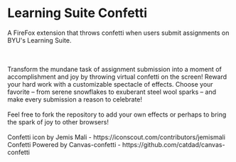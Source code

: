 # Learning Suite Confetti

A FireFox extension that throws confetti when users submit assignments on BYU's Learning Suite.   

  <br />
<br />
Transform the mundane task of assignment submission into a moment of accomplishment and joy by throwing virtual confetti on the screen! Reward your hard work with a customizable spectacle of effects. Choose your favorite – from serene snowflakes to exuberant steel wool sparks – and make every submission a reason to celebrate!
<br />
<br />
Feel free to fork the repository to add your own effects or perhaps to bring the spark of joy to other browsers!
  <br />
<br />
Confetti icon by Jemis Mali - https://iconscout.com/contributors/jemismali   
Confetti Powered by Canvas-confetti - https://github.com/catdad/canvas-confetti   
